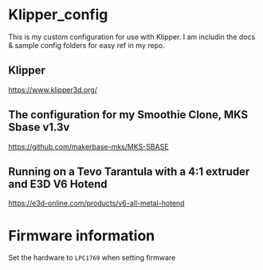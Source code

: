 # Klipper_config

This is my custom configuration for use with Klipper. I am includin the docs & sample config folders for easy ref in my repo.

## Klipper
https://www.klipper3d.org/
 
## The configuration for my Smoothie Clone, MKS Sbase v1.3v
https://github.com/makerbase-mks/MKS-SBASE

## Running on a Tevo Tarantula with a 4:1 extruder and E3D V6 Hotend
https://e3d-online.com/products/v6-all-metal-hotend

# Firmware information

Set the hardware to `LPC1769` when setting firmware 